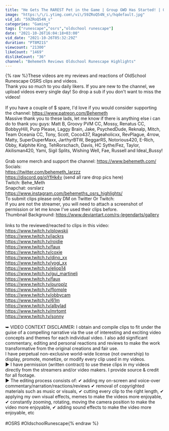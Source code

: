 ```yaml
---
title: "He Gets The RAREST Pet in the Game | Group GWD Has Started! | OldSchool Runescape Reviews (OSRS)"
image: "https:\/\/i.ytimg.com\/vi\/59ZRoQ54N_s\/hqdefault.jpg"
vid_id: "59ZRoQ54N_s"
categories: "Gaming"
tags: ["runescape","osrs","oldschool runescape"]
date: "2021-10-26T16:04:18+03:00"
vid_date: "2021-10-26T05:32:29Z"
duration: "PT8M21S"
viewcount: "21300"
likeCount: "1469"
dislikeCount: "36"
channel: "Behemeth Reviews Oldschool Runescape Highlights"
---
```

{% raw %}These videos are my reviews and reactions of OldSchool Runescape OSRS clips and videos. <br />Thank you so much to you daily likers. If you are new to the channel, we upload videos every single day! So drop a sub if you don't want to miss the videos!<br /><br />If you have a couple of $ spare, I'd love if you would consider supporting the channel: <a rel="nofollow" target="blank" href="https://www.patreon.com/Behemeth">https://www.patreon.com/Behemeth</a><br />Massive thank you to these lads, let me know if there is anything else i can do to thank you guys:  Matt B, Groovy PVM CC, Mossy, Renatus CC,  BobbyyHill, Purp Please, Laggy Brain, Jake, PsychedDude, Reknalp, Mitch, Team Oceania CC, Tony, Scott, Coco437, Rageaholicxx, RevPlague, 4rrow, Matty, SuperDuperMaxx, JarthyrBTW, BeggarRS, Notorious420, E-Rich, Obby, Kalphite King, TehRorschach, Davis,  HC Sythe/Fez, Taylor, Akilisman420, Yami, Sigil Splits, Wishing Well, Fae, Russell and Ideal_Bussy!    <br /><br />Grab some merch and support the channel: <a rel="nofollow" target="blank" href="https://www.behemeth.com/">https://www.behemeth.com/</a><br />Socials:<br /><a rel="nofollow" target="blank" href="https://twitter.com/behemeth_larzzz">https://twitter.com/behemeth_larzzz</a><br /><a rel="nofollow" target="blank" href="https://discord.gg/qYfHk4v">https://discord.gg/qYfHk4v</a> (send all rare drop pics here)<br />Twitch: Behe_Meth<br />Snapchat: osrslarz<br /><a rel="nofollow" target="blank" href="https://www.instagram.com/behemeths_osrs_highlights/">https://www.instagram.com/behemeths_osrs_highlights/</a><br />To submit clips please only DM on Twitter Or Twitch:<br />If you are not the streamer, you will need to attach a screenshot of permission or let me know I've used their clips before.<br />Thumbnail Background: <a rel="nofollow" target="blank" href="https://www.deviantart.com/rs-legendarts/gallery">https://www.deviantart.com/rs-legendarts/gallery</a><br /><br />links to the reviewed/reacted to clips in this video:<br /><a rel="nofollow" target="blank" href="https://www.twitch.tv/plowskii">https://www.twitch.tv/plowskii</a><br /><a rel="nofollow" target="blank" href="https://www.twitch.tv/jackrs">https://www.twitch.tv/jackrs</a><br /><a rel="nofollow" target="blank" href="https://www.twitch.tv/roidie">https://www.twitch.tv/roidie</a><br /><a rel="nofollow" target="blank" href="https://www.twitch.tv/faux">https://www.twitch.tv/faux</a><br /><a rel="nofollow" target="blank" href="https://www.twitch.tv/coxie">https://www.twitch.tv/coxie</a><br /><a rel="nofollow" target="blank" href="https://www.twitch.tv/dino_xx">https://www.twitch.tv/dino_xx</a><br /><a rel="nofollow" target="blank" href="https://www.twitch.tv/yogi_xx">https://www.twitch.tv/yogi_xx</a><br /><a rel="nofollow" target="blank" href="https://www.twitch.tv/eliop14">https://www.twitch.tv/eliop14</a><br /><a rel="nofollow" target="blank" href="https://www.twitch.tv/gui_martineli">https://www.twitch.tv/gui_martineli</a><br /><a rel="nofollow" target="blank" href="https://www.twitch.tv/faux">https://www.twitch.tv/faux</a><br /><a rel="nofollow" target="blank" href="https://www.twitch.tv/purpplz">https://www.twitch.tv/purpplz</a><br /><a rel="nofollow" target="blank" href="https://www.twitch.tv/flomple">https://www.twitch.tv/flomple</a><br /><a rel="nofollow" target="blank" href="https://www.twitch.tv/obbycam">https://www.twitch.tv/obbycam</a><br /><a rel="nofollow" target="blank" href="https://www.twitch.tv/61m">https://www.twitch.tv/61m</a><br /><a rel="nofollow" target="blank" href="https://www.twitch.tv/albylad">https://www.twitch.tv/albylad</a><br /><a rel="nofollow" target="blank" href="https://www.twitch.tv/mrtomt">https://www.twitch.tv/mrtomt</a><br /><a rel="nofollow" target="blank" href="https://www.twitch.tv/sonny">https://www.twitch.tv/sonny</a><br /><br />➥ VIDEO CONTEXT DISCLAIMER: I obtain and compile clips to fit under the guise of a compelling narrative via the use of interesting and exciting video concepts and themes for each individual video. I also add significant commentary, editing and personal reactions and reviews to make the work transformative from the original creations and fair use.<br />I have perpetual non-exclusive world-wide license (not ownership) to display, promote, monetize, or modify every clip used in my videos.  <br />► I have permission (written contract) to use these clips in my videos directly from the streamers and/or video makers. I provide source &amp; credit for all footage. <br />► The editing process consists of: ✔ adding my on-screen and voice-over commentary/narration/reactions/reviews ✔ removal of copyrighted materials such as music or visuals, ✔ cutting every clip to the right length, ✔ applying my own visual effects, memes to make the videos more enjoyable, ✔ constantly zooming, rotating, moving the camera position to make the video more enjoyable, ✔ adding sound effects to make the video more enjoyable, etc<br /><br />#OSRS #OldschoolRunescape{% endraw %}
